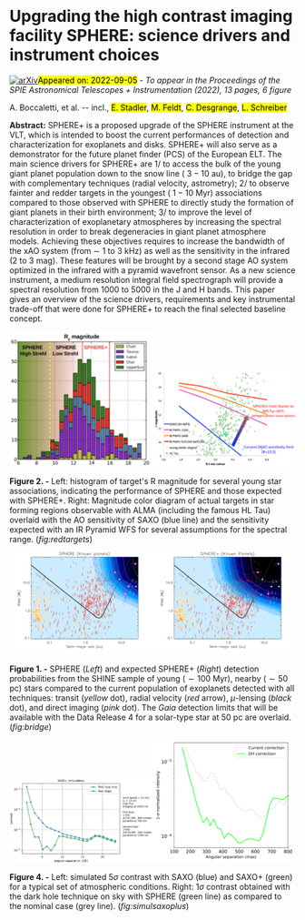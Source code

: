 <div class="macros" style="visibility:hidden;">
$\newcommand{\ensuremath}{}$
$\newcommand{\xspace}{}$
$\newcommand{\object}[1]{\texttt{#1}}$
$\newcommand{\farcs}{{.}''}$
$\newcommand{\farcm}{{.}'}$
$\newcommand{\arcsec}{''}$
$\newcommand{\arcmin}{'}$
$\newcommand{\ion}[2]{#1#2}$
$\newcommand{\textsc}[1]{\textrm{#1}}$
$\newcommand{\hl}[1]{\textrm{#1}}$
$\newcommand{\baselinestretch}{1.0}$</div>

<div class="macros" style="visibility:hidden;">
$\newcommand{\ensuremath}{}$
$\newcommand{\xspace}{}$
$\newcommand{\object}[1]{\texttt{#1}}$
$\newcommand{\farcs}{{.}''}$
$\newcommand{\farcm}{{.}'}$
$\newcommand{\arcsec}{''}$
$\newcommand{\arcmin}{'}$
$\newcommand{\ion}[2]{#1#2}$
$\newcommand{\textsc}[1]{\textrm{#1}}$
$\newcommand{\hl}[1]{\textrm{#1}}$
$\newcommand{\baselinestretch}{1.0}$</div>



<div id="title">

# Upgrading the high contrast imaging facility SPHERE: science drivers and instrument choices

</div>
<div id="comments">

[![arXiv](https://img.shields.io/badge/arXiv-2209.02092-b31b1b.svg)](https://arxiv.org/abs/2209.02092)<mark>Appeared on: 2022-09-05</mark> - _To appear in the Proceedings of the SPIE Astronomical Telescopes + Instrumentation (2022), 13 pages, 6 figure_

</div>
<div id="authors">

A. Boccaletti, et al. -- incl., <mark><mark>E. Stadler</mark></mark>, <mark><mark>M. Feldt</mark></mark>, <mark><mark>C. Desgrange</mark></mark>, <mark><mark>L. Schreiber</mark></mark>

</div>
<div id="abstract">

**Abstract:** SPHERE+ is a proposed upgrade of the SPHERE instrument at the VLT, which is intended to boost the current performances of detection and characterization for exoplanets and disks. SPHERE+ will also serve as a demonstrator for the future planet finder (PCS) of the European ELT. The main science drivers for SPHERE+ are 1/ to access the bulk of the young giant planet population down to the snow line ( $3-10$ au), to bridge the gap with complementary techniques (radial velocity, astrometry); 2/ to observe fainter and redder targets in the youngest ( $1-10$ Myr) associations compared to those observed with SPHERE to directly study the formation of giant planets in their birth environment; 3/ to improve the level of characterization of exoplanetary atmospheres by increasing the spectral resolution in order to break degeneracies in giant planet atmosphere models. Achieving these objectives requires to increase the bandwidth of the xAO system (from $\sim$ 1 to 3 kHz) as well as the sensitivity in the infrared (2 to 3 mag). These features will be brought by a second stage AO system optimized in the infrared with a pyramid wavefront sensor. As a new science instrument, a medium resolution integral field spectrograph will provide a spectral resolution from 1000 to 5000 in the J and H bands. This paper gives an overview of the science drivers, requirements and key instrumental trade-off that were done for SPHERE+ to reach the final selected baseline concept.

</div>

<div id="div_fig1">

<img src="tmp_2209.02092/./histogram_Rmag.jpg" alt="Fig2.1" width="50%"/><img src="tmp_2209.02092/./SPHEREplus_AOsensitivity.png" alt="Fig2.2" width="50%"/>

**Figure 2. -** Left: histogram of target's R magnitude  for several young star associations, indicating the performance of SPHERE and those expected with SPHERE+. Right: Magnitude color diagram of actual targets in star forming regions observable with ALMA (including the famous HL Tau) overlaid with the AO sensitivity of SAXO (blue line) and the sensitivity expected with an IR Pyramid WFS for several assumptions for the spectral range. (*fig:redtargets*)

</div>
<div id="div_fig2">

<img src="tmp_2209.02092/./Survey_2D_shine_large_gaia_knowplanets-eps-converted-to.png" alt="Fig1.1" width="50%"/><img src="tmp_2209.02092/./Survey_2D_shineplus_large_gaia_knowplanets-eps-converted-to.png" alt="Fig1.2" width="50%"/>

**Figure 1. -** SPHERE (_Left_) and expected SPHERE+ (_Right_) detection probabilities from the SHINE sample of young ($\sim 100$ Myr), nearby ($\sim 50$ pc) stars compared to the current population of exoplanets detected with all techniques: transit (_yellow_ dot), radial velocity (_red_ arrow), $\mu$-lensing (_black_ dot), and direct imaging (_pink_ dot). The _Gaia_ detection limits that will be available with the Data Release 4 for a solar-type star at 50 pc are overlaid.  (*fig:bridge*)

</div>
<div id="div_fig3">

<img src="tmp_2209.02092/./contrast_saxoplus.png" alt="Fig4.1" width="50%"/><img src="tmp_2209.02092/./Contrast_Separation_onsky_ba.png" alt="Fig4.2" width="50%"/>

**Figure 4. -** Left: simulated 5$\sigma$ contrast with SAXO (blue) and SAXO+ (green) for a typical set of atmospheric conditions. Right: 1$\sigma$ contrast obtained with the dark hole technique on sky with SPHERE (green line) as compared to the nominal case (grey line). (*fig:simulsaxoplus*)

</div>
